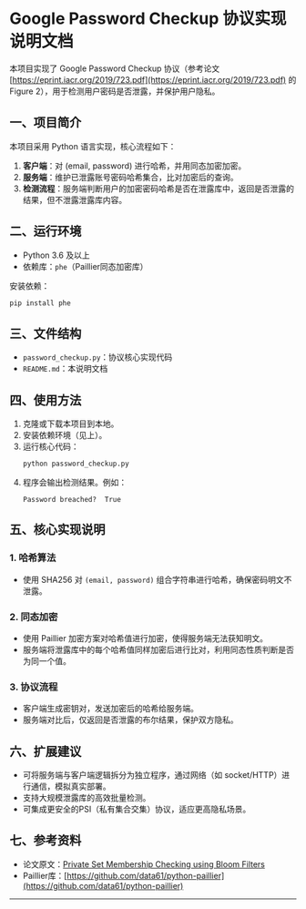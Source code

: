 # Google Password Checkup 协议实现说明文档

本项目实现了 Google Password Checkup 协议（参考论文 [https://eprint.iacr.org/2019/723.pdf](https://eprint.iacr.org/2019/723.pdf) 的 Figure 2），用于检测用户密码是否泄露，并保护用户隐私。

## 一、项目简介

本项目采用 Python 语言实现，核心流程如下：

1. **客户端**：对 (email, password) 进行哈希，并用同态加密加密。
2. **服务端**：维护已泄露账号密码哈希集合，比对加密后的查询。
3. **检测流程**：服务端判断用户的加密密码哈希是否在泄露库中，返回是否泄露的结果，但不泄露泄露库内容。

## 二、运行环境

- Python 3.6 及以上
- 依赖库：`phe`（Paillier同态加密库）

安装依赖：
```bash
pip install phe
```

## 三、文件结构

- `password_checkup.py`：协议核心实现代码
- `README.md`：本说明文档

## 四、使用方法

1. 克隆或下载本项目到本地。
2. 安装依赖环境（见上）。
3. 运行核心代码：
   ```bash
   python password_checkup.py
   ```
4. 程序会输出检测结果。例如：
   ```
   Password breached?  True
   ```

## 五、核心实现说明

### 1. 哈希算法

- 使用 SHA256 对 `(email, password)` 组合字符串进行哈希，确保密码明文不泄露。

### 2. 同态加密

- 使用 Paillier 加密方案对哈希值进行加密，使得服务端无法获知明文。
- 服务端将泄露库中的每个哈希值同样加密后进行比对，利用同态性质判断是否为同一个值。

### 3. 协议流程

- 客户端生成密钥对，发送加密后的哈希给服务端。
- 服务端对比后，仅返回是否泄露的布尔结果，保护双方隐私。

## 六、扩展建议

- 可将服务端与客户端逻辑拆分为独立程序，通过网络（如 socket/HTTP）进行通信，模拟真实部署。
- 支持大规模泄露库的高效批量检测。
- 可集成更安全的PSI（私有集合交集）协议，适应更高隐私场景。

## 七、参考资料

- 论文原文：[Private Set Membership Checking using Bloom Filters](https://eprint.iacr.org/2019/723.pdf)
- Paillier库：[https://github.com/data61/python-paillier](https://github.com/data61/python-paillier)

---
